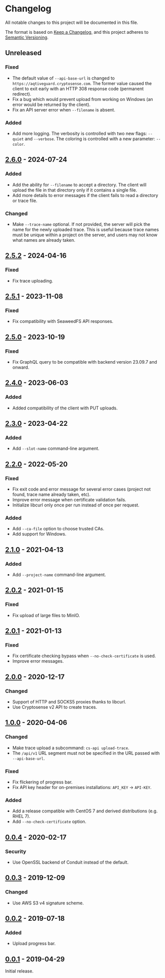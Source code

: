 # Changelog

All notable changes to this project will be documented in this file.

The format is based on [Keep a Changelog](https://keepachangelog.com/en/1.0.0/), and this
project adheres to [Semantic Versioning](https://semver.org/spec/v2.0.0.html).

## Unreleased

### Fixed

- The default value of `--api-base-url` is changed to
  `https://aqtiveguard.cryptosense.com`. The former value caused the client to exit early
  with an HTTP 308 response code (permanent redirect).
- Fix a bug which would prevent upload from working on Windows (an error would be returned
  by the client).
- Fix an API server error when `--filename` is absent.

### Added


- Add more logging. The verbosity is controlled with two new flags:
  `--quiet` and `--verbose`. The coloring is controlled with a new parameter: `--color`.

## [2.6.0] - 2024-07-24

### Added

- Add the ability for `--filename` to accept a directory. The client will upload the file
  in that directory only if it contains a single file.
- Add more details to error messages if the client fails to read a directory or trace
  file.

### Changed

- Make `--trace-name` optional. If not provided, the server will pick the name for the
  newly uploaded trace. This is useful because trace names must be unique within a project
  on the server, and users may not know what names are already taken.

## [2.5.2] - 2024-04-16

### Fixed

- Fix trace uploading.

## [2.5.1] - 2023-11-08

### Fixed

- Fix compatibility with SeaweedFS API responses.

## [2.5.0] - 2023-10-19

### Fixed

- Fix GraphQL query to be compatible with backend version 23.09.7 and onward.

## [2.4.0] - 2023-06-03

### Added

- Added compatibility of the client with PUT uploads.

## [2.3.0] - 2023-04-22

### Added

- Add `--slot-name` command-line argument.

## [2.2.0] - 2022-05-20

### Fixed

- Fix exit code and error message for several error cases (project not found, trace name
  already taken, etc).
- Improve error message when certificate validation fails.
- Initialize libcurl only once per run instead of once per request.

### Added

- Add `--ca-file` option to choose trusted CAs.
- Add support for Windows.

## [2.1.0] - 2021-04-13

### Added

- Add `--project-name` command-line argument.

## [2.0.2] - 2021-01-15

### Fixed

- Fix upload of large files to MinIO.

## [2.0.1] - 2021-01-13

### Fixed

- Fix certificate checking bypass when `--no-check-certificate` is used.
- Improve error messages.

## [2.0.0] - 2020-12-17

### Changed

- Support of HTTP and SOCKS5 proxies thanks to libcurl.
- Use Cryptosense v2 API to create traces.

## [1.0.0] - 2020-04-06

### Changed

- Make trace upload a subcommand: `cs-api upload-trace`.
- The `/api/v1` URL segment must not be specified in the URL passed with `--api-base-url`.

### Fixed

- Fix flickering of progress bar.
- Fix API key header for on-premises installations: `API_KEY` -> `API-KEY`.

### Added

- Add a release compatible with CentOS 7 and derived distributions (e.g. RHEL 7).
- Add `--no-check-certificate` option.

## [0.0.4] - 2020-02-17

### Security

- Use OpenSSL backend of Conduit instead of the default.

## [0.0.3] - 2019-12-09

### Changed

- Use AWS S3 v4 signature scheme.

## [0.0.2] - 2019-07-18

### Added

- Upload progress bar.

## [0.0.1] - 2019-04-29

Initial release.

[Unreleased]: https://github.com/cryptosense/api-client/compare/2.6.0..HEAD
[2.6.0]: https://github.com/cryptosense/api-client/compare/2.5.1...2.6.0
[2.5.2]: https://github.com/cryptosense/api-client/compare/2.5.1...2.5.2
[2.5.1]: https://github.com/cryptosense/api-client/compare/2.5.0...2.5.1
[2.5.0]: https://github.com/cryptosense/api-client/compare/2.4.0...2.5.0
[2.4.0]: https://github.com/cryptosense/api-client/compare/2.3.0...2.4.0
[2.3.0]: https://github.com/cryptosense/api-client/compare/2.2.0...2.3.0
[2.2.0]: https://github.com/cryptosense/api-client/compare/2.1.0...2.2.0
[2.1.0]: https://github.com/cryptosense/api-client/compare/2.0.2...2.1.0
[2.0.2]: https://github.com/cryptosense/api-client/compare/2.0.1...2.0.2
[2.0.1]: https://github.com/cryptosense/api-client/compare/2.0.0...2.0.1
[2.0.0]: https://github.com/cryptosense/api-client/compare/1.0.0...2.0.0
[1.0.0]: https://github.com/cryptosense/api-client/compare/0.0.4...1.0.0
[0.0.4]: https://github.com/cryptosense/api-client/compare/0.0.3...0.0.4
[0.0.3]: https://github.com/cryptosense/api-client/compare/0.0.2...0.0.3
[0.0.2]: https://github.com/cryptosense/api-client/compare/0.0.1...0.0.2
[0.0.1]: https://github.com/cryptosense/api-client/releases/tag/0.0.1
